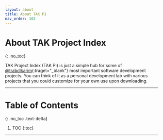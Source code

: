 ```yaml
---
layout: about
title: About TAK PI
nav_order: 102
---
```


# About TAK Project Index
{: .no_toc}

TAK Project Index (TAK PI) is just a simple hub for some of [@trabdlkarim](https://github.com/trabdlkarim){:traget="_blank"} most important software development projects. You can think of it as a personal development lab with various projects that you could customize for your own use upon downloading.

---

# Table of Contents
{: .no_toc .text-delta}

1. TOC
{:toc}

---


